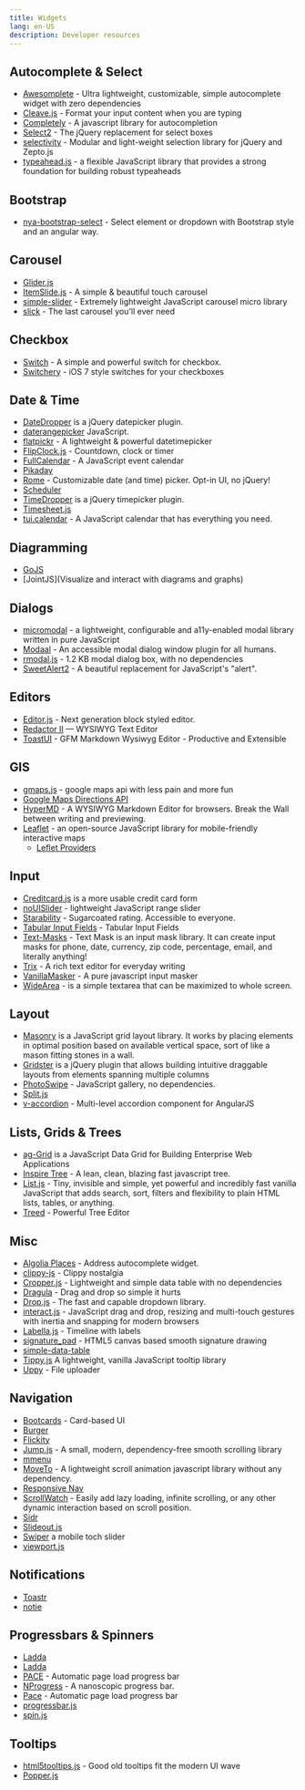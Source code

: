 ```yaml
---
title: Widgets
lang: en-US
description: Developer resources
---
```


## Autocomplete & Select

* [Awesomplete](http://leaverou.github.io/awesomplete/) - Ultra lightweight, customizable, simple autocomplete widget with zero dependencies
* [Cleave.js](http://nosir.github.io/cleave.js/) - Format your input content when you are typing
* [Completely](http://complete-ly.appspot.com/) - A javascript library for autocompletion
* [Select2](https://select2.github.io/) - The jQuery replacement for select boxes
* [selectivity](http://arendjr.github.io/selectivity/) - Modular and light-weight selection library for jQuery and Zepto.js
* [typeahead.js](http://twitter.github.io/typeahead.js/) - a flexible JavaScript library that provides a strong foundation for building robust typeaheads

## Bootstrap

* [nya-bootstrap-select](http://nya.io/nya-bootstrap-select/#!/) - Select element or dropdown with Bootstrap style and an angular way.

## Carousel

* [Glider.js](https://nickpiscitelli.github.io/Glider.js/)
* [ItemSlide.js](http://itemslide.github.io/) - A simple & beautiful touch carousel
* [simple-slider](http://ruyadorno.github.io/simple-slider/) - Extremely lightweight JavaScript carousel micro library
* [slick](http://kenwheeler.github.io/slick/) - The last carousel you'll ever need


## Checkbox

* [Switch](https://weatherstar.me/Switch/) - A simple and powerful switch for checkbox.
* [Switchery](http://abpetkov.github.io/switchery/) - iOS 7 style switches for your checkboxes

## Date & Time

* [DateDropper](http://felicegattuso.com/projects/datedropper/) is a jQuery datepicker plugin.
* [daterangepicker](https://sensortower.github.io/daterangepicker/)
JavaScript.
* [flatpickr](https://chmln.github.io/flatpickr/) - A lightweight & powerful datetimepicker
* [FlipClock.js](http://flipclockjs.com/) - Countdown, clock or timer
* [FullCalendar](http://fullcalendar.io/) - A JavaScript event calendar
* [Pikaday](https://github.com/dbushell/Pikaday)
* [Rome](http://bevacqua.github.io/rome/) - Customizable date (and time) picker. Opt-in UI, no jQuery!
* [Scheduler](http://docs.dhtmlx.com/scheduler/)
* [TimeDropper](http://felicegattuso.com/projects/timedropper/) is a jQuery timepicker plugin.
* [Timesheet.js](https://sbstjn.github.io/timesheet.js/)
* [tui.calendar](http://ui.toast.com/tui-calendar/) - A JavaScript calendar that has everything you need.

## Diagramming

* [GoJS](https://gojs.net/latest/index.html)
* [JointJS](Visualize and interact with diagrams and graphs)

## Dialogs

* [micromodal](https://micromodal.now.sh/) - a lightweight, configurable and a11y-enabled modal library written in pure JavaScript
* [Modaal](http://www.humaan.com/modaal/) - An accessible modal dialog window plugin for all humans.
* [rmodal.js](https://rmodal.js.org/) - 1.2 KB modal dialog box, with no dependencies
* [SweetAlert2](https://limonte.github.io/sweetalert2/) - A beautiful replacement for JavaScript's "alert".

## Editors

* [Editor.js](https://editorjs.io/) - Next generation block styled editor. 
* [Redactor II](https://imperavi.com/redactor/) — WYSIWYG Text Editor
* [ToastUI](https://ui.toast.com/tui-editor/) - GFM Markdown Wysiwyg Editor - Productive and Extensible

## GIS

* [gmaps.js](https://hpneo.github.io/gmaps/) - google maps api with less pain and more fun
* [Google Maps Directions API](https://developers.google.com/maps/documentation/javascript/directions)
* [HyperMD](https://github.com/laobubu/HyperMD) - A WYSIWYG Markdown Editor for browsers. Break the Wall between writing and previewing.
* [Leaflet](http://leafletjs.com/) - an open-source JavaScript library for mobile-friendly interactive maps
  * [Leflet Providers](https://leaflet-extras.github.io/leaflet-providers/preview/)

## Input

* [Creditcard.js](https://creditcardjs.com/) is a more usable credit card form
* [noUISlider](http://refreshless.com/nouislider/) - lightweight JavaScript range slider
* [Starability](http://lunarlogic.github.io/starability/) - Sugarcoated rating. Accessible to everyone.
* [Tabular Input Fields](http://ncrafts.github.io/tabular-input/) - Tabular Input Fields
* [Text-Masks](https://github.com/text-mask/text-mask#readme) - Text Mask is an input mask library. It can create input masks for phone, date, currency, zip code, percentage, email, and literally anything!
* [Trix](https://trix-editor.org/) - A rich text editor for everyday writing
* [VanillaMasker](http://bankfacil.github.io/vanilla-masker/) - A pure javascript input masker
* [WideArea](http://usablica.github.io/widearea/) - is a simple textarea that can be maximized to whole screen.

## Layout

* [Masonry](http://masonry.desandro.com/) is a JavaScript grid layout library. It works by placing elements in optimal position based on available vertical space, sort of like a mason fitting stones in a wall.
* [Gridster](http://gridster.net/) is a jQuery plugin that allows building intuitive draggable layouts from elements spanning multiple columns
* [PhotoSwipe](http://photoswipe.com/) - JavaScript gallery, no dependencies.
* [Split.js](http://nathancahill.github.io/Split.js/)
* [v-accordion](https://github.com/LukaszWatroba/v-accordion) - Multi-level accordion component for AngularJS


## Lists, Grids & Trees

* [ag-Grid](https://www.ag-grid.com/) is a JavaScript Data Grid for Building Enterprise Web Applications
* [Inspire Tree](http://www.inspire-tree.com/) - A lean, clean, blazing fast javascript tree.
* [List.js](http://www.listjs.com/) - Tiny, invisible and simple, yet powerful and incredibly fast vanilla JavaScript that adds search, sort, filters and flexibility to plain HTML lists, tables, or anything.
* [Treed](http://jaredforsyth.com/treed/) - Powerful Tree Editor


## Misc

* [Algolia Places](https://community.algolia.com/places/) - Address autocomplete widget.
* [clippy-js](https://www.smore.com/clippy-js) - Clippy nostalgia
* [Cropper.js](https://fengyuanchen.github.io/cropperjs/) - Lightweight and simple data table with no dependencies
* [Dragula](http://bevacqua.github.io/dragula/) - Drag and drop so simple it hurts
* [Drop.js](http://github.hubspot.com/drop/docs/welcome/) - The fast and capable dropdown library.
* [interact.js](http://interactjs.io/) - JavaScript drag and drop, resizing and multi-touch gestures with inertia and snapping for modern browsers
* [Labella.js](http://twitter.github.io/labella.js/) - Timeline with labels
* [signature_pad](https://github.com/szimek/signature_pad) - HTML5 canvas based smooth signature drawing
* [simple-data-table](https://github.com/piecioshka/simple-data-table)
* [Tippy.js](https://atomiks.github.io/tippyjs/) A lightweight, vanilla JavaScript tooltip library
* [Uppy](http://uppy.io/) - File uploader


## Navigation

* [Bootcards](http://bootcards.org/) - Card-based UI
* [Burger](https://github.com/mblode/burger)
* [Flickity](http://flickity.metafizzy.co/)
* [Jump.js](http://callmecavs.com/jump.js/) - A small, modern, dependency-free smooth scrolling library
* [mmenu](http://mmenu.frebsite.nl/)
* [MoveTo](https://hsnaydd.github.io/moveTo/demo/) - A lightweight scroll animation javascript library without any dependency.
* [Responsive Nav](http://responsive-nav.com/)
* [ScrollWatch](https://edull24.github.io/ScrollWatch/) - Easily add lazy loading, infinite scrolling, or any other dynamic interaction based on scroll position.
* [Sidr](https://www.berriart.com/sidr/)
* [Slideout.js](http://mango.github.io/slideout/)
* [Swiper](http://idangero.us/swiper/) a mobile toch slider
* [viewport.js](http://asvd.github.io/viewport/)

## Notifications

* [Toastr](http://codeseven.github.io/toastr/)
* [notie](https://jaredreich.com/projects/notie/)

## Progressbars & Spinners

* [Ladda](http://lab.hakim.se/ladda/)
* [Ladda](http://lab.hakim.se/ladda/)
* [PACE](http://github.hubspot.com/pace/docs/welcome/) - Automatic page load progress bar
* [NProgress](http://ricostacruz.com/nprogress/) - A nanoscopic progress bar.
* [Pace](https://github.hubspot.com/pace/docs/welcome/) - Automatic page load progress bar
* [progressbar.js](https://kimmobrunfeldt.github.io/progressbar.js/)
* [spin.js](http://spin.js.org/)

## Tooltips

* [html5tooltips.js](http://ytiurin.github.io/html5tooltipsjs/) - Good old tooltips fit the modern UI wave
* [Popper.js](https://popper.js.org/)
